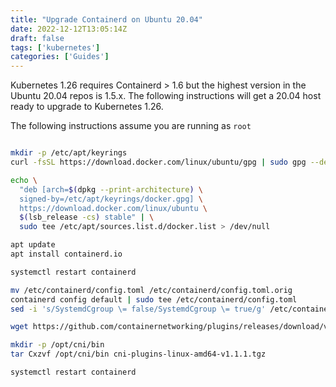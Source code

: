 ```yaml
---
title: "Upgrade Containerd on Ubuntu 20.04"
date: 2022-12-12T13:05:14Z
draft: false
tags: ['kubernetes']
categories: ['Guides']
---
```



Kubernetes 1.26 requires Containerd > 1.6 but the highest version in the Ubuntu 20.04 repos is 1.5.x. The following instructions will get a 20.04 host ready to upgrade to Kubernetes 1.26.

The following instructions assume you are running as ```root```

```bash

mkdir -p /etc/apt/keyrings
curl -fsSL https://download.docker.com/linux/ubuntu/gpg | sudo gpg --dearmor -o /etc/apt/keyrings/docker.gpg

echo \
  "deb [arch=$(dpkg --print-architecture) \
  signed-by=/etc/apt/keyrings/docker.gpg] \
  https://download.docker.com/linux/ubuntu \
  $(lsb_release -cs) stable" | \
  sudo tee /etc/apt/sources.list.d/docker.list > /dev/null

apt update
apt install containerd.io

systemctl restart containerd

mv /etc/containerd/config.toml /etc/containerd/config.toml.orig
containerd config default | sudo tee /etc/containerd/config.toml
sed -i 's/SystemdCgroup \= false/SystemdCgroup \= true/g' /etc/containerd/config.toml

wget https://github.com/containernetworking/plugins/releases/download/v1.1.1/cni-plugins-linux-amd64-v1.1.1.tgz

mkdir -p /opt/cni/bin
tar Cxzvf /opt/cni/bin cni-plugins-linux-amd64-v1.1.1.tgz

systemctl restart containerd
```